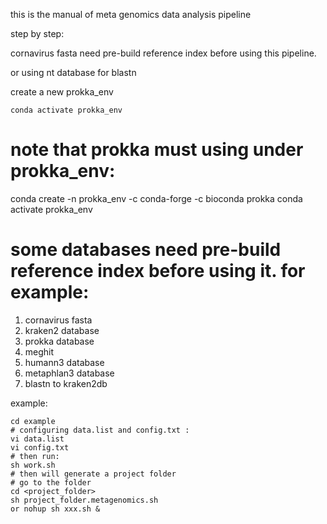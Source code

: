 this is the manual of meta genomics data analysis pipeline

step by step:

cornavirus fasta need pre-build reference index before using this pipeline.

or using nt database for blastn

create a new prokka_env
```
conda activate prokka_env
```

### 
# note that prokka must using under prokka_env:
conda create -n prokka_env -c conda-forge -c bioconda prokka
conda activate prokka_env
###
# some databases need pre-build reference index before using it. for example:
1) cornavirus fasta
2) kraken2 database
3) prokka database
4) meghit
5) humann3 database
6) metaphlan3 database
7) blastn to kraken2db

example:
```
cd example
# configuring data.list and config.txt :
vi data.list
vi config.txt
# then run:
sh work.sh
# then will generate a project folder
# go to the folder
cd <project_folder>
sh project_folder.metagenomics.sh
or nohup sh xxx.sh &

```
